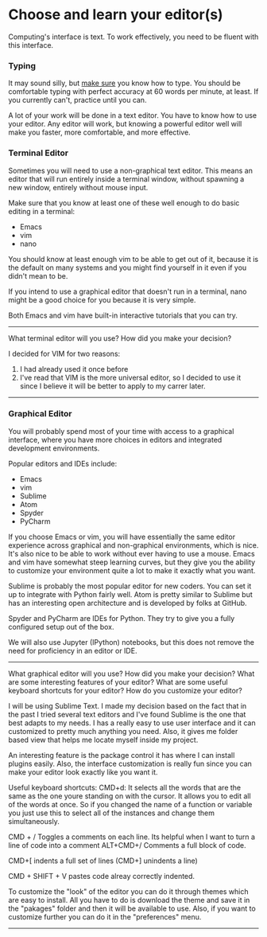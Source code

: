 # Choose and learn your editor(s)


Computing's interface is text. To work effectively, you need to be fluent with this interface.


### Typing

It may sound silly, but [make sure](http://www.typingtest.com/) you know how to type. You should be comfortable typing with perfect accuracy at 60 words per minute, at least. If you currently can't, practice until you can.

A lot of your work will be done in a text editor. You have to know how to use your editor. Any editor will work, but knowing a powerful editor well will make you faster, more comfortable, and more effective.


### Terminal Editor

Sometimes you will need to use a non-graphical text editor. This means an editor that will run entirely inside a terminal window, without spawning a new window, entirely without mouse input.

Make sure that you know at least one of these well enough to do basic editing in a terminal:

 * Emacs
 * vim
 * nano

You should know at least enough vim to be able to get out of it, because it is the default on many systems and you might find yourself in it even if you didn't mean to be.

If you intend to use a graphical editor that doesn't run in a terminal, nano might be a good choice for you because it is very simple.

Both Emacs and vim have built-in interactive tutorials that you can try.

---

What terminal editor will you use? How did you make your decision?

I decided for VIM for two reasons: 
1. I had already used it once before
2. I've read that VIM is the more universal editor, so I decided to use it since I believe it will be better to apply to my carrer later. 

---


### Graphical Editor

You will probably spend most of your time with access to a graphical interface, where you have more choices in editors and integrated development environments.

Popular editors and IDEs include:

 * Emacs
 * vim
 * Sublime
 * Atom
 * Spyder
 * PyCharm

If you choose Emacs or vim, you will have essentially the same editor experience across graphical and non-graphical environments, which is nice. It's also nice to be able to work without ever having to use a mouse. Emacs and vim have somewhat steep learning curves, but they give you the ability to customize your environment quite a lot to make it exactly what you want.

Sublime is probably the most popular editor for new coders. You can set it up to integrate with Python fairly well. Atom is pretty similar to Sublime but has an interesting open architecture and is developed by folks at GitHub.

Spyder and PyCharm are IDEs for Python. They try to give you a fully configured setup out of the box.

We will also use Jupyter (IPython) notebooks, but this does not remove the need for proficiency in an editor or IDE.

---

What graphical editor will you use? How did you make your decision? What are some interesting features of your editor? What are some useful keyboard shortcuts for your editor? How do you customize your editor?

I will be using Sublime Text. I made my decision based on the fact that in the past I tried several text editors and I've found Sublime is the one that best adapts to my needs. I has a really easy to use user interface and it can customized to pretty much anything you need. Also, it gives me folder based view that helps me locate myself inside my project. 

An interesting feature is the package control it has where I can install plugins easily. Also, the interface customization is really fun since you can make your editor look exactly like you want it. 

Useful keyboard shortcuts: 
CMD+d: It selects all the words that are the same as the one youre standing on with the cursor. It allows you to edit all of the words at once. So if you changed the name of a function or variable you just use this to select all of the instances and change them simultaneously. 

CMD + / Toggles a comments on each line. Its helpful when I want to turn a line of code into a comment
ALT+CMD+/ Comments a full block of code. 

CMD+[ indents a full set of lines (CMD+] unindents a line)

CMD + SHIFT + V pastes code alreay correctly indented. 

To customize the "look" of the editor you can do it through themes which are easy to install. All you have to do is download the theme and save it in the "pakages" folder and then it will be available to use. Also, if you want to customize further you can do it in the "preferences" menu. 



---
